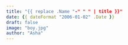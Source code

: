 ```yaml
---
title: "{{ replace .Name "-" " " | title }}"
date: {{ dateFormat "2006-01-02" .Date }}
draft: false
image: "boy.jpg"
author: "Asha"
---
```


